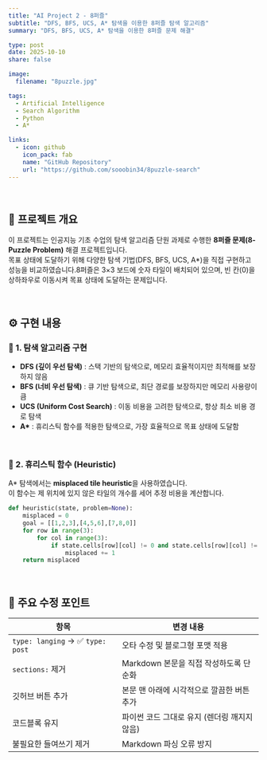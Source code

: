 ```yaml
---
title: "AI Project 2 - 8퍼즐"
subtitle: "DFS, BFS, UCS, A* 탐색을 이용한 8퍼즐 탐색 알고리즘"
summary: "DFS, BFS, UCS, A* 탐색을 이용한 8퍼즐 문제 해결"

type: post
date: 2025-10-10
share: false

image:
  filename: "8puzzle.jpg"

tags:
  - Artificial Intelligence
  - Search Algorithm
  - Python
  - A*

links:
  - icon: github
    icon_pack: fab
    name: "GitHub Repository"
    url: "https://github.com/sooobin34/8puzzle-search"      
---
```

<br>

## 🧩 프로젝트 개요
이 프로젝트는 인공지능 기초 수업의 탐색 알고리즘 단원 과제로 수행한 **8퍼즐 문제(8-Puzzle Problem)** 해결 프로젝트입니다.  
목표 상태에 도달하기 위해 다양한 탐색 기법(DFS, BFS, UCS, A*)을 직접 구현하고 성능을 비교하였습니다.8퍼즐은 3×3 보드에 숫자 타일이 배치되어 있으며, 빈 칸(0)을 상하좌우로 이동시켜 목표 상태에 도달하는 문제입니다.

<br>

## ⚙️ 구현 내용
### 🔹 1. 탐색 알고리즘 구현
- **DFS (깊이 우선 탐색)** : 스택 기반의 탐색으로, 메모리 효율적이지만 최적해를 보장하지 않음  
- **BFS (너비 우선 탐색)** : 큐 기반 탐색으로, 최단 경로를 보장하지만 메모리 사용량이 큼  
- **UCS (Uniform Cost Search)** : 이동 비용을 고려한 탐색으로, 항상 최소 비용 경로 탐색  
- **A\*** : 휴리스틱 함수를 적용한 탐색으로, 가장 효율적으로 목표 상태에 도달함  

<br>

### 🔹 2. 휴리스틱 함수 (Heuristic)
A\* 탐색에서는 **misplaced tile heuristic**을 사용하였습니다.  
이 함수는 제 위치에 있지 않은 타일의 개수를 세어 추정 비용을 계산합니다.

```python
def heuristic(state, problem=None):
    misplaced = 0
    goal = [[1,2,3],[4,5,6],[7,8,0]]
    for row in range(3):
        for col in range(3):
            if state.cells[row][col] != 0 and state.cells[row][col] != goal[row][col]:
                misplaced += 1
    return misplaced
```

<br>

## 🧠 주요 수정 포인트
| 항목 | 변경 내용 |
|------|------------|
| `type: langing` → ✅ `type: post` | 오타 수정 및 블로그형 포맷 적용 |
| `sections:` 제거 | Markdown 본문을 직접 작성하도록 단순화 |
| 깃허브 버튼 추가 | 본문 맨 아래에 시각적으로 깔끔한 버튼 추가 |
| 코드블록 유지 | 파이썬 코드 그대로 유지 (렌더링 깨지지 않음) |
| 불필요한 들여쓰기 제거 | Markdown 파싱 오류 방지 |

<br>